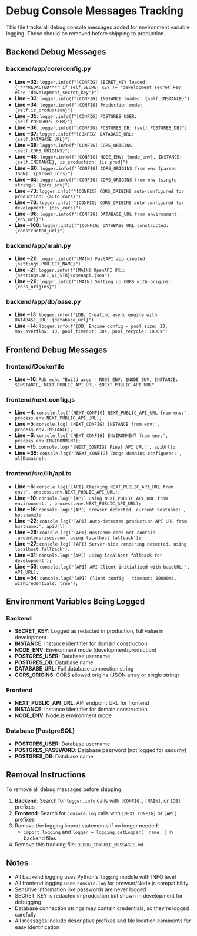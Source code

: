 # Debug Console Messages Tracking

This file tracks all debug console messages added for environment variable logging. These should be removed before shipping to production.

## Backend Debug Messages

### backend/app/core/config.py
- **Line ~32**: `logger.info(f"[CONFIG] SECRET_KEY loaded: {'***REDACTED***' if self.SECRET_KEY != 'development_secret_key' else 'development_secret_key'}")`
- **Line ~33**: `logger.info(f"[CONFIG] INSTANCE loaded: {self.INSTANCE}")`
- **Line ~34**: `logger.info(f"[CONFIG] Production mode: {self.is_production}")`
- **Line ~35**: `logger.info(f"[CONFIG] POSTGRES_USER: {self.POSTGRES_USER}")`
- **Line ~36**: `logger.info(f"[CONFIG] POSTGRES_DB: {self.POSTGRES_DB}")`
- **Line ~37**: `logger.info(f"[CONFIG] DATABASE_URL: {self.DATABASE_URL}")`
- **Line ~38**: `logger.info(f"[CONFIG] CORS_ORIGINS: {self.CORS_ORIGINS}")`
- **Line ~48**: `logger.info(f"[CONFIG] NODE_ENV: {node_env}, INSTANCE: {self.INSTANCE}, is_production: {is_prod}")`
- **Line ~60**: `logger.info(f"[CONFIG] CORS_ORIGINS from env (parsed JSON): {parsed_cors}")`
- **Line ~63**: `logger.info(f"[CONFIG] CORS_ORIGINS from env (single string): {cors_env}")`
- **Line ~73**: `logger.info(f"[CONFIG] CORS_ORIGINS auto-configured for production: {auto_cors}")`
- **Line ~78**: `logger.info(f"[CONFIG] CORS_ORIGINS auto-configured for development: {dev_cors}")`
- **Line ~96**: `logger.info(f"[CONFIG] DATABASE_URL from environment: {env_url}")`
- **Line ~100**: `logger.info(f"[CONFIG] DATABASE_URL constructed: {constructed_url}")`

### backend/app/main.py
- **Line ~20**: `logger.info(f"[MAIN] FastAPI app created: {settings.PROJECT_NAME}")`
- **Line ~21**: `logger.info(f"[MAIN] OpenAPI URL: {settings.API_V1_STR}/openapi.json")`
- **Line ~26**: `logger.info(f"[MAIN] Setting up CORS with origins: {cors_origins}")`

### backend/app/db/base.py
- **Line ~13**: `logger.info(f"[DB] Creating async engine with DATABASE_URL: {database_url}")`
- **Line ~14**: `logger.info(f"[DB] Engine config - pool_size: 20, max_overflow: 10, pool_timeout: 30s, pool_recycle: 1800s")`

## Frontend Debug Messages

### frontend/Dockerfile
- **Line ~16**: `RUN echo "Build args - NODE_ENV: $NODE_ENV, INSTANCE: $INSTANCE, NEXT_PUBLIC_API_URL: $NEXT_PUBLIC_API_URL"`

### frontend/next.config.js
- **Line ~4**: `console.log('[NEXT_CONFIG] NEXT_PUBLIC_API_URL from env:', process.env.NEXT_PUBLIC_API_URL);`
- **Line ~5**: `console.log('[NEXT_CONFIG] INSTANCE from env:', process.env.INSTANCE);`
- **Line ~6**: `console.log('[NEXT_CONFIG] ENVIRONMENT from env:', process.env.ENVIRONMENT);`
- **Line ~15**: `console.log('[NEXT_CONFIG] Final API URL:', apiUrl);`
- **Line ~35**: `console.log('[NEXT_CONFIG] Image domains configured:', allDomains);`

### frontend/src/lib/api.ts
- **Line ~6**: `console.log('[API] Checking NEXT_PUBLIC_API_URL from env:', process.env.NEXT_PUBLIC_API_URL);`
- **Line ~10**: `console.log('[API] Using NEXT_PUBLIC_API_URL from environment:', process.env.NEXT_PUBLIC_API_URL);`
- **Line ~16**: `console.log('[API] Browser detected, current hostname:', hostname);`
- **Line ~22**: `console.log('[API] Auto-detected production API URL from hostname:', apiUrl);`
- **Line ~25**: `console.log('[API] Hostname does not contain .uruenterprises.com, using localhost fallback');`
- **Line ~27**: `console.log('[API] Server-side rendering detected, using localhost fallback');`
- **Line ~31**: `console.log('[API] Using localhost fallback for development');`
- **Line ~53**: `console.log('[API] API Client initialized with baseURL:', API_URL);`
- **Line ~54**: `console.log('[API] Client config - timeout: 10000ms, withCredentials: true');`

## Environment Variables Being Logged

### Backend
- **SECRET_KEY**: Logged as redacted in production, full value in development
- **INSTANCE**: Instance identifier for domain construction
- **NODE_ENV**: Environment mode (development/production)
- **POSTGRES_USER**: Database username
- **POSTGRES_DB**: Database name
- **DATABASE_URL**: Full database connection string
- **CORS_ORIGINS**: CORS allowed origins (JSON array or single string)

### Frontend
- **NEXT_PUBLIC_API_URL**: API endpoint URL for frontend
- **INSTANCE**: Instance identifier for domain construction
- **NODE_ENV**: Node.js environment mode

### Database (PostgreSQL)
- **POSTGRES_USER**: Database username
- **POSTGRES_PASSWORD**: Database password (not logged for security)
- **POSTGRES_DB**: Database name

## Removal Instructions

To remove all debug messages before shipping:

1. **Backend**: Search for `logger.info` calls with `[CONFIG]`, `[MAIN]`, or `[DB]` prefixes
2. **Frontend**: Search for `console.log` calls with `[NEXT_CONFIG]` or `[API]` prefixes
3. Remove the logging import statements if no longer needed:
   - `import logging` and `logger = logging.getLogger(__name__)` in backend files
4. Remove this tracking file: `DEBUG_CONSOLE_MESSAGES.md`

## Notes

- All backend logging uses Python's `logging` module with INFO level
- All frontend logging uses `console.log` for browser/Node.js compatibility
- Sensitive information like passwords are never logged
- SECRET_KEY is redacted in production but shown in development for debugging
- Database connection strings may contain credentials, so they're logged carefully
- All messages include descriptive prefixes and file location comments for easy identification
